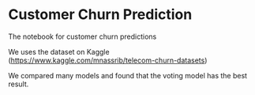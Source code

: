 # Customer Churn Prediction

The notebook for customer churn predictions

We uses the dataset on Kaggle (https://www.kaggle.com/mnassrib/telecom-churn-datasets)

We compared many models and found that the voting model has the best result.
